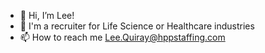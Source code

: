 - 👋 Hi, I’m Lee!
- 👀 I'm a recruiter for Life Science or Healthcare industries
- 📫 How to reach me Lee.Quiray@hppstaffing.com


<!---
LeeGIT112024/LeeGIT112024 is a ✨ special ✨ repository because its `README.md` (this file) appears on your GitHub profile.
You can click the Preview link to take a look at your changes.
--->
